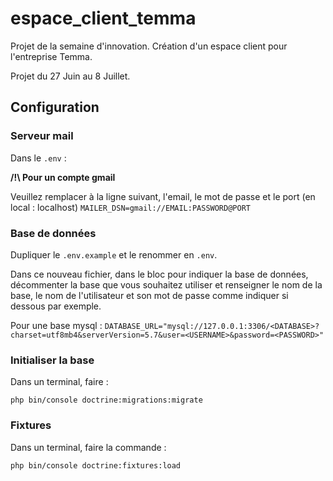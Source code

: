 # espace_client_temma
Projet de la semaine d'innovation. Création d'un espace client pour l'entreprise Temma.

Projet du 27 Juin au 8 Juillet.

## Configuration

### Serveur mail

Dans le `.env` :

**/!\ Pour un compte gmail**

Veuillez remplacer à la ligne suivant, l'email, le mot de passe et le port (en local : localhost)
`MAILER_DSN=gmail://EMAIL:PASSWORD@PORT`

### Base de données 
Dupliquer le `.env.example` et le renommer en `.env`.

Dans ce nouveau fichier, dans le bloc pour indiquer la base de données, décommenter la base que vous souhaitez utiliser et renseigner le nom de la base, le nom de l'utilisateur et son mot de passe comme indiquer si dessous par exemple.

Pour une base mysql : 
`DATABASE_URL="mysql://127.0.0.1:3306/<DATABASE>?charset=utf8mb4&serverVersion=5.7&user=<USERNAME>&password=<PASSWORD>"
`

### Initialiser la base

Dans un terminal, faire :

`php bin/console doctrine:migrations:migrate`


### Fixtures

Dans un terminal, faire la commande :

`php bin/console doctrine:fixtures:load`